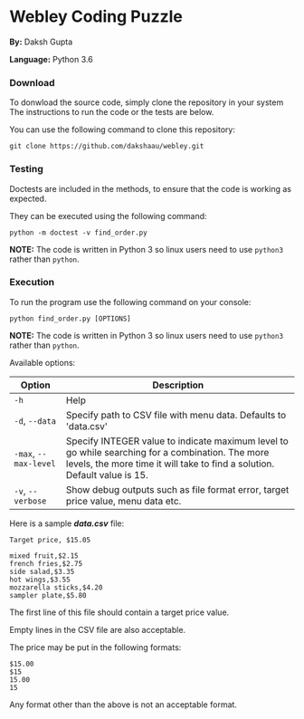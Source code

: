 # Webley Coding Puzzle

**By:** Daksh Gupta

**Language:** Python 3.6

### Download

To donwload the source code, simply clone the repository in your system
The instructions to run the code or the tests are below.

You can use the following command to clone this repository:
```shell
git clone https://github.com/dakshaau/webley.git
```

### Testing

Doctests are included in the methods, to ensure that the code is working as expected.

They can be executed using the following command:
```shell
python -m doctest -v find_order.py
```
**NOTE:** The code is written in Python 3 so linux users need to use `python3` rather than `python`.

### Execution

To run the program use the following command on your console:
```shell
python find_order.py [OPTIONS]
```
**NOTE:** The code is written in Python 3 so linux users need to use `python3` rather than `python`.

Available options:

Option | Description
--- | ---
`-h` | Help
`-d`, `--data` | Specify path to CSV file with menu data. Defaults to 'data.csv'
`-max`, `--max-level` | Specify INTEGER value to indicate maximum level to go while searching for a combination. The more levels, the more time it will take to find a solution. Default value is 15.
`-v`, `--verbose` | Show debug outputs such as file format error, target price value, menu data etc.

Here is a sample **_data.csv_** file:
```
Target price, $15.05

mixed fruit,$2.15
french fries,$2.75
side salad,$3.35
hot wings,$3.55
mozzarella sticks,$4.20
sampler plate,$5.80
```
The first line of this file should contain a target price value.

Empty lines in the CSV file are also acceptable.

The price may be put in the following formats:
```
$15.00
$15
15.00
15
```
Any format other than the above is not an acceptable format.